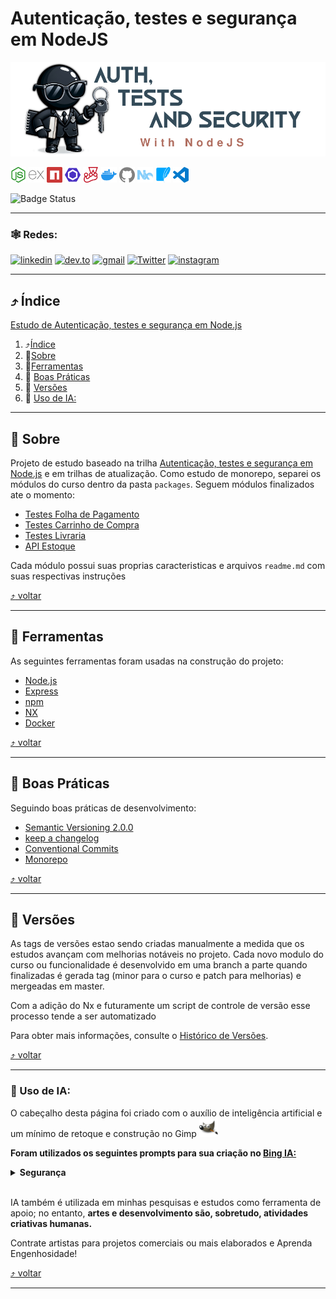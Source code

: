 # Autenticação, testes e segurança em NodeJS

<img src="./docs/images/layout/header.png">

[<img src="./docs/images/icons/nodedotjs.svg" width="25px" height="25px" title="Node.js" alt="Node.js">](https://nodejs.org/en) [<img src="./docs/images/icons/express.svg" width="25px" height="25px" title="Express" alt="Express">](https://expressjs.com/) [<img src="./docs/images/icons/npm.svg" width="25px" height="25px" alt="npm" title="npm">](https://www.npmjs.com/) [<img src="./docs/images/icons/eslint.svg" width="25px" height="25px" alt="Eslint" title="Eslint">](https://eslint.org/) [<img src="./docs/images/icons/jest.svg" width="25px" height="25px" alt="Jest" title="Jest">](https://jestjs.io/) [<img src="./docs/images/icons/docker.svg" width="25px" height="25px" alt="Docker" title="Docker">](https://www.docker.com/) [<img src="./docs/images/icons/github.svg" width="25px" height="25px" alt="GitHub" title="GitHub">](https://github.com/jtonynet) [<img src="./docs/images/icons/nx.svg" width="25px" height="25px" alt="NX" title="NX">](https://nx.dev/) [<img src="./docs/images/icons/sqlite.svg" width="25px" height="25px" alt="SQlite" title="SQlite">](https://www.sqlite.org/index.html) [<img src="./docs/images/icons/visualstudiocode.svg" width="25px" height="25px" alt="vscode" title="vscode">](https://code.visualstudio.com/) <!-- icons by https://simpleicons.org/?q=types -->


![Badge Status](https://img.shields.io/badge/STATUS-EM_DESENVOLVIMENTO-green)

---

### 🕸️ Redes:

[![linkedin](https://img.shields.io/badge/Linkedin-0A66C2?style=for-the-badge&logo=linkedin&logoColor=white)](https://www.linkedin.com/in/jos%C3%A9-r-99896a39/) [![dev.to](https://img.shields.io/badge/dev.to-0A0A0A?style=for-the-badge&logo=devdotto&logoColor=white)](https://dev.to/learningenuity) [![gmail](https://img.shields.io/badge/Gmail-D14836?style=for-the-badge&logo=gmail&logoColor=white)](mailto:learningenuity@gmail.com) [![Twitter](https://img.shields.io/badge/Twitter-1DA1F2?style=for-the-badge&logo=twitter&logoColor=white)](https://twitter.com/learningenuity) [![instagram](https://img.shields.io/badge/Instagram-E4405F?style=for-the-badge&logo=instagram&logoColor=white)](https://www.instagram.com/learningenuity) 

---

<a id="indice"></a>
## :arrow_heading_up: Índice
<!--ts-->
[Estudo de Autenticação, testes e segurança em Node.js](#estudo-de-autenticação-testes-e-segurança-em-nodejs)
1. :arrow_heading_up:[Índice](#arrow_heading_up-índice)
2. :green_book:[Sobre](#green_book-sobre)
3. :hammer:[Ferramentas](#hammer-ferramentas)
4. :clap: [Boas Práticas](#clap-boas-práticas)
5. :1234: [Versões](#1234-versões)
6. :robot: [Uso de IA:](#robot-uso-de-ia)

<!--te-->
---
<a id="sobre"></a>
## :green_book: Sobre
Projeto de estudo baseado na trilha [Autenticação, testes e segurança em Node.js](https://cursos.alura.com.br/formacao-avancando-nodejs) e em trilhas de atualização. Como estudo de monorepo, separei os módulos do curso dentro da pasta `packages`. Seguem módulos finalizados ate o momento:
- [Testes Folha de Pagamento](./packages/01-testes-folha-de-pagamento-com-jest)
- [Testes Carrinho de Compra](./packages/02-testes-carrinho-com-jest)
- [Testes Livraria](./packages/03-testes-livraria-api-com-jest)
- [API Estoque](./packages/05-seguranca-api-estoque)

Cada módulo possui suas proprias caracteristicas e arquivos `readme.md` com suas respectivas instruções

[:arrow_heading_up: voltar](#indice)

---


<a id="ferramentas"></a>
## :hammer: Ferramentas
As seguintes ferramentas foram usadas na construção do projeto:

- [Node.js](https://nodejs.org/en/)
- [Express](https://expressjs.com/en/)
- [npm](https://www.npmjs.com/)
- [NX](https://nx.dev/)
- [Docker](https://www.docker.com/)

[:arrow_heading_up: voltar](#indice)

---

<a id="boas-praticas"></a>
## :clap: Boas Práticas
Seguindo boas práticas de desenvolvimento:
- [Semantic Versioning 2.0.0](https://semver.org/spec/v2.0.0.html)
- [keep a changelog](https://keepachangelog.com/en/1.0.0/)
- [Conventional Commits](https://www.conventionalcommits.org/en/v1.0.0/)
- [Monorepo](https://monorepo.tools/)

[:arrow_heading_up: voltar](#indice)

---

<a id="versionamento"></a>
## :1234: Versões
As tags de versões estao sendo criadas manualmente a medida que os estudos avançam com melhorias notáveis no projeto. Cada novo modulo do curso ou funcionalidade é desenvolvido em uma branch a parte quando finalizadas é gerada tag (minor para o curso e patch para melhorias) e mergeadas em master.

Com a adição do Nx e futuramente um script de controle de versão esse processo tende a ser automatizado

Para obter mais informações, consulte o [Histórico de Versões](./CHANGELOG.md).

[:arrow_heading_up: voltar](#indice)

---

<a id="ia"></a>
### :robot: Uso de IA:

O cabeçalho desta página foi criado com o auxílio de inteligência artificial e um mínimo de 
retoque e construção no Gimp [<img src="./docs/images/icons/gimp.svg" width="30" height="30" title="Gimp" alt="Logo do Gimp" />](https://www.gimp.org/)


__Foram utilizados os seguintes prompts para sua criação no [Bing IA:](https://www.bing.com/images/create/)__


<details>
  <summary><b>Segurança</b></summary>
<i>"Segurança negro em estilo cartoon de oculos escuros e terno segurando uma chave em uma mao e um notebook na outra, fundo branco chapado para facil remocao"<b>(sic)</b></i>
</details>

<br/>


IA também é utilizada em minhas pesquisas e estudos como ferramenta de apoio; no entanto, __artes e desenvolvimento são, sobretudo, atividades criativas humanas.__

Contrate artistas para projetos comerciais ou mais elaborados e Aprenda Engenhosidade!

[:arrow_heading_up: voltar](#indice)

---
